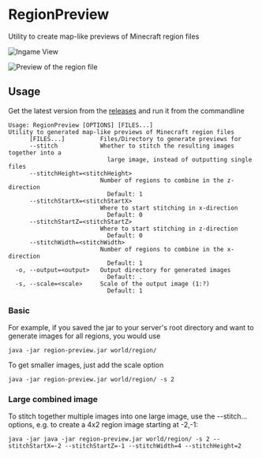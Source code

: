 # RegionPreview
Utility to create map-like previews of Minecraft region files

![Ingame View](https://yeleha.co/2XaV0KT)

![Preview of the region file](https://media.inventivetalent.org/i/2019/04/15/r.0.-1.mca.png)  


## Usage
Get the latest version from the [releases](https://github.com/InventivetalentDev/RegionPreview/releases) and run it from the commandline
```
Usage: RegionPreview [OPTIONS] [FILES...]
Utility to generated map-like previews of Minecraft region files
      [FILES...]          Files/Directory to generate previews for
      --stitch            Whether to stitch the resulting images together into a
                            large image, instead of outputting single files
      --stitchHeight=<stitchHeight>
                          Number of regions to combine in the z-direction
                            Default: 1
      --stitchStartX=<stitchStartX>
                          Where to start stitching in x-direction
                            Default: 0
      --stitchStartZ=<stitchStartZ>
                          Where to start stitching in z-direction
                            Default: 0
      --stitchWidth=<stitchWidth>
                          Number of regions to combine in the x-direction
                            Default: 1
  -o, --output=<output>   Output directory for generated images
                            Default: .
  -s, --scale=<scale>     Scale of the output image (1:?)
                            Default: 1
```

### Basic

For example, if you saved the jar to your server's root directory and want to generate images for all regions, you would use
```
java -jar region-preview.jar world/region/
```

To get smaller images, just add the scale option
```
java -jar region-preview.jar world/region/ -s 2
``` 


### Large combined image

To stitch together multiple images into one large image, use the --stitch... options, e.g. to create a 4x2 region image starting at -2,-1: 
```
java -jar java -jar region-preview.jar world/region/ -s 2 --stitchStartX=-2 --stitchStartZ=-1 --stitchWidth=4 --stitchHeight=2
```
